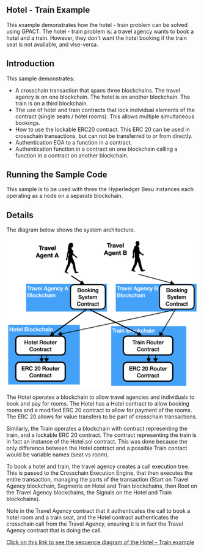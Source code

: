 Hotel - Train Example
----------------
This example demonstrates how the hotel - train problem can be solved
using GPACT. The hotel - train problem is: a travel agency wants to 
book a hotel and a train. However, they don't want the hotel booking
if the train seat is not available, and vise-versa.


## Introduction
This sample demonstrates:
* A crosschain transaction that spans three blockchains. The travel
agency is on one blockchain. The hotel is on another blockchain. The
train is on a third blockchain.  
* The use of hotel and train contracts that lock individual 
  elements of the contract (single seats / hotel rooms). This 
  allows multiple simultaneous bookings.
* How to use the lockable ERC20 contract. This ERC 20 can be used
  in crosschain transactions, but can not be transferred to or from
  directly.
* Authentication EOA to a function in a contract.
* Authentication function in a contract on one blockchain calling a
  function in a contract on another blockchain.


## Running the Sample Code

This sample is to be used with three the Hyperledger Besu instances
each operating as a node on a separate blockchain. 

## Details

The diagram below shows the system architecture.

![Architecture Diagram](./architecture.png)

The Hotel operates a blockchain to allow travel agencies and individuals 
to book and pay for rooms. The Hotel has a Hotel contract to allow booking 
rooms and a modified ERC 20 contract to allow for payment of the rooms.
The ERC 20 allows for value transfers to be part of crosschain transactions. 

Similarly, the Train operates a blockchain with contract representing 
the train, and a lockable ERC 20 contract. The contract representing
the train is in fact an instance of the Hotel.sol contract. This was done because the 
only difference between the Hotel contract and a possible Train contact would be variable 
names (seat vs room). 

To book a hotel and train, the travel agency creates a call execution tree. This is 
passed to the Crosschain Execution Engine, that then executes the entire transaction,
managing the parts of the transaction (Start on Travel Agency blockchain, Segments
on Hotel and Train blockchains, then Root on the Travel Agency blockchains, the Signals
on the Hotel and Train blockchains).

Note in the Travel Agency contract that it authenticates the call to book a hotel room
and a train seat, and the Hotel contract authenticates the crosschain call from the 
Travel Agency, ensuring it is in fact the Travel Agency contract that is doing the call.

[Click on this link to see the sequence diagram of the Hotel - Train example](https://sequencediagram.org/index.html#initialData=C4S2BsFMAIHEAUCCBhAKtAEge2Jc0BaaVAJwEMQA7aAUQA8yBbABymgFcBnKgc1oDdIlYNETBcnYGVBZKALmgBlEC3AgAZiEgATAFAAjHMCwsyJUAGMQzMsM67dN8yCs3hPElnbNoAYjU8ABbAAJ544FgA7tAAVDGIzKwu0iCy0MhY2pBxjmaW1rYiCUkWKbIAdABWZPxkuc6uhUoAIgDSukJ6DvX5bsAeXj6+zFQA1rExpDV4ojxCFiHQAEIRFqMWgRSUOU69TQBEAEp4ZGEk0AD0ouKQklgk+9BknKLH4KeQJGISxiQ9LgV3J5vH4AsEPJAhBMALK3ThkHi8aAAGQ+JB2eQBfWg+2+t1+yh4lGOiMk5BI5U4WHAj2eojxdxIhOJkFJwHJlOp-0awhxyE8nE4Gy2ADVPhotEyQETOTSni8UAKhZsqGKSBLPszZR1KNpoNzAf1gUMwcB9OB2DA4gAxdiUCwyajIMjgfCos4YhqGvlK4VUDLCTzgWW0hX8rCCv2UAPs6nazoGvoDEH+aXgkiQRZxYpqUqOlFoz17Xn7KaCcCIOb2kIh+XEcjlyvzGtU8A6vQJxOFZNDCFZmLYXD4FZYNZRotYg5vNGXa4-e6h5bTs4M35doGDUFpo2Q6hxWGChFI92fCc8kS4m6M5kkkBksy1ulLVf3G+su-sh+t9cX8ORlWUGqGpSjKraLksf7KqK4qaJq0qUPGuo-j2W5BGaFpWjEtr2vmzqugWHoxD+PoRlB-qyLGwZgXWEG+gBMZBohei7JOG4pqafYTDmyT5ie6JESx544oOeCPi8IlUVygnevsyKjqMZDmpANCHMgABMAAM8AZpwkDANaIB0DoijeKwLbUuBclrIpUAqepWk6XpBlGdoJmJOA5ltgmnbSUmxp+JxcRTFQyyrOsAFnjJy6fLOL4PHWyDRV8V5rsh-mpmhEJQvucJHpQfB8ZF2KXvOIEsmyHLUXSyBxW+FVflJmJCfskFRkBsFlWJ6StQB7WSlq36dmlm4ZcE5qWhM2EOqkToum6hYCU1Mk9VsDFxlVLzICt5GButXI+UtfkjRxGb9txeYzQRp6LV6xXBQhG31ls2q+QcVkKUpdmadptxOYZxmmR5XXIO9NnKap32Ofp-2uYDnntgjDgALxI9AP1ODA6j3OkdFbE9lDwtNaQow4lA4DAWCCOc51lAh1S1AANC0rQKMojDsO8uDQBYuMhZ+BNkET1AADrCFg0BZLgJCMFQmN2kL0BOEwemfJw5Sk+T0CUzFNOOlUNRkEzihtAo-KQNIMClPhkBGRY7D5uykLq8jqPbdQUwCwrJO6zN+u1AQAB8xss7Qtv25bc3QDbkB2w7GaQC7cBIGgrNSOY0Ak8HgeKqRUZrZJ4AKJIeTQAAFBYJgyyIxjc5H0ex5djuQAAlBrXPa9Tbv57Kcg0FXAhCMAqd5A4WcB4gSVxQosB6dA7PgKAZmi9wRI6FHgjCInCAoKgrOsowg9l4YWDjJ4JhPCIgTk+AzcZ0juhj7Ruf0RRjGtkX++Dw4T--qtr97eAQOP8yKARgv1eCPcsgVyyIgXU7UQg0A3sAXQwC2pgLgqBakQDarwVvPeCk79oBUw0CEWB2hkCBBjqMVAgQdJX3AF0VBL9doF0DhJHu0Bj6jEOFgEwuh2GtiAaDT6EMHK-Whi5NyZkOH804OoT41pPCMFFmWGYTZqzQBrhJNuFMqbLC7v-Auvd+6IMHnvHgB9N4PzaEAyeKV7jT1nvPReHloAr0oGvSASDugoyTjvcxliRCly4W482Ig0ifioLfTONiA5bV5tGQxHDdIWK-roeJz8-4sNlIHDJv9VToM6u-KBmRIBkPgaYzeeSQF9QwQ9LBcScFEjwZ+Ah1IFDEPUKQ3UFCqE0LodSLo1S85JMEQHe6HCuGKDCboCZYyQbyTBl9MRukJEA3cp5BQsj5EkEUSYFRDY1FVgWJo8W90dFaz0cM5hlEe59zAAPYQAS0lj0SicFc9iSCOJEM46wrj3GeO8VvZOu9oA8JwHfaxrRs4GOyYQs+yDdA53yYkuFDTkU1MKQNdpJSYFwJggg7xGK0Hqg6tiwB48mnlQ-JVdpRCCVkN6Wsfptx6FdGJTct+DTVEVmOZszhvDRgSTIec3QZN256I5Vk25797kiEqUPMFvDEVjwnu8z4U84BOI5i4xYy94KArSboXx28U5KHgnNJEMToUByYdKrlhc3EWtdLwb+sKZUNLtQU0l4DMGF1xWU-FpLCVfy9aAn1dScm2qpS02ljrOndPIZQ5ltDWWDLdQk7uYyljCNsqIn6qznLrOkYQzQlAXR3hgKXDIjB+7Y2aHeUoJA9TME8PwO8M0XQcGYNoC2nBW7GtRqa0FzJLX5Uha891Dqi7OrUPlBw1z7UANyW7WpRScUx1KeUglCr0mrqxRA+ZMb3z4I4QmxlybqGps4GyhdU7l1xNzeDeyBa-qSLhhwstFbdJlxrXW84DahRmBbW2jtsgu3eF7RIVuQA)